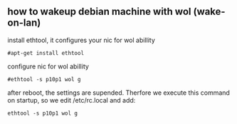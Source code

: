 ## how to wakeup debian machine with wol (wake-on-lan)

install ethtool, it configures your nic for wol abillity


```
#apt-get install ethtool
```


configure nic for wol abillity
```
#ethtool -s p10p1 wol g
```

after reboot, the settings are supended.
Therfore we execute this command on startup, so we edit /etc/rc.local and add:

```
ethtool -s p10p1 wol g
``` 
